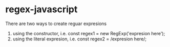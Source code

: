 # regex-javascript

There are two ways to create reguar expresions
1. using the constructor, i.e. const regex1 = new RegExp('expresion here');
2. using the literal expresion, i.e. const regex2 = /expresion here/;
